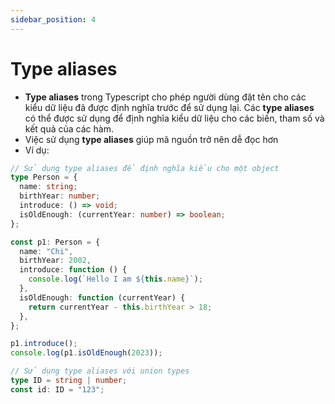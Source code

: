 ```yaml
---
sidebar_position: 4
---
```


# Type aliases

- **Type aliases** trong Typescript cho phép người dùng đặt tên cho các kiểu dữ liệu đã được định nghĩa trước để sử dụng lại. Các **type aliases** có thể được sử dụng để định nghĩa kiểu dữ liệu cho các biến, tham số và kết quả của các hàm.
- Việc sử dụng **type aliases** giúp mã nguồn trở nên dễ đọc hơn
- Ví dụ:

```ts
// Sử dụng type aliases để định nghĩa kiểu cho một object
type Person = {
  name: string;
  birthYear: number;
  introduce: () => void;
  isOldEnough: (currentYear: number) => boolean;
};

const p1: Person = {
  name: "Chi",
  birthYear: 2002,
  introduce: function () {
    console.log(`Hello I am ${this.name}`);
  },
  isOldEnough: function (currentYear) {
    return currentYear - this.birthYear > 18;
  },
};

p1.introduce();
console.log(p1.isOldEnough(2023));
```

```ts
// Sử dụng type aliases với union types
type ID = string | number;
const id: ID = "123";
```
